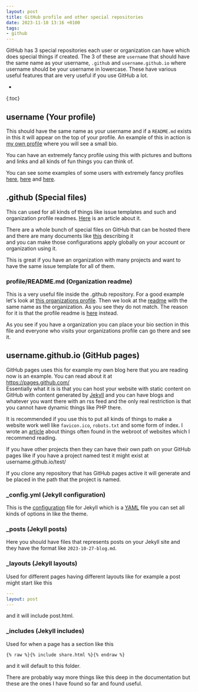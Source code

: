 ```yaml
---
layout: post
title: GitHub profile and other special repositories
date: 2023-11-10 13:16 +0100
tags:
- github
---
```


GitHub has 3 special repositories each user or organization can have which does special things if created. The 3 of these are `username` that should have the same name as your username, `.github` and `username.github.io` where username should be your username in lowercase. These have various useful features that are very useful if you use GitHub a lot.

* 
{:toc}

## username (Your profile)
This should have the same name as your username and if a `README.md` exists in this it will appear on the top of your profile.
An example of this in action is [my own profile](https://github.com/EllieTheYeen) where you will see a small bio.

You can have an extremely fancy profile using this with pictures and buttons and links and all kinds of fun things you can think of.

You can see some examples of some users with extremely fancy profiles [here](https://github.com/bylickilabs), [here](https://github.com/omololevy) and [here](https://github.com/ossamamehmood).

## .github (Special files)
This can used for all kinds of things like issue templates and such and organization profile readmes. [Here](https://www.freecodecamp.org/news/how-to-use-the-dot-github-repository/) is an article about it.

There are a whole bunch of special files on GitHub that can be hosted there and there are many documents like [this](https://github.com/joelparkerhenderson/github-special-files-and-paths) describing it  
and you can make those configurations apply globally on your account or organization using it.

This is great if you have an organization with many projects and want to have the same issue template for all of them.

### profile/README.md (Organization readme)
This is a very useful file inside the .github repository. For a good example let's look at [this organizations profile](https://github.com/react-native-elements). Then we look at the [readme](https://github.com/react-native-elements/react-native-elements/blob/next/README.md) with the same name as the organization. As you see they do not match. The reason for it is that the profile readme is [here](https://github.com/react-native-elements/.github/tree/master/profile/README.md) instead.

As you see if you have a organization you can place your bio section in this file and everyone who visits your organizations profile can go there and see it.

## username.github.io (GitHub pages)
GitHub pages uses this for example my own blog here that you are reading now is an example.
You can read about it at  
<https://pages.github.com/>  
Essentially what it is is that you can host your website with static content on GitHub with content generated by [Jekyll](https://jekyllrb.com/) and you can have blogs and whatever you want there with an rss feed and the only real restriction is that you cannot have dynamic things like PHP there.

It is recommended if you use this to put all kinds of things to make a website work well like `favicon.ico`, `robots.txt` and some form of index. I wrote an [article](/2023/11/05/the-mysteries-of-the-webroot.html) about things often found in the webroot of websites which I recommend reading.

If you have other projects then they can have their own path on your GitHub pages like if you have a project named test it might exist at username.github.io/test/

If you clone any repository that has GitHub pages active it will generate and be placed in the path that the project is named.

### _config.yml (Jekyll configuration)
This is the [configuration](https://jekyllrb.com/docs/configuration/) file for Jekyll which is a [YAML](https://en.wikipedia.org/wiki/YAML) file you can set all kinds of options in like the theme.

### _posts (Jekyll posts)
Here you should have files that represents posts on your Jekyll site and they have the format like `2023-10-27-blog.md`.

### _layouts (Jekyll layouts)
Used for different pages having different layouts like for example a post might start like this
```yaml
---
layout: post
---
```
and it will include post.html.

### _includes (Jekyll includes)
Used for when a page has a section like this
```liquid
{% raw %}{% include share.html %}{% endraw %}
```
and it will default to this folder.

There are probably way more things like this deep in the documentation but these are the ones I have found so far and found useful.

